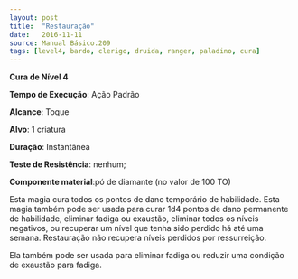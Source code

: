 ```yaml
---
layout: post
title:  "Restauração"
date:   2016-11-11
source: Manual Básico.209
tags: [level4, bardo, clerigo, druida, ranger, paladino, cura]
---
```


**Cura de Nível 4**

**Tempo de Execução**: Ação Padrão

**Alcance**: Toque

**Alvo**: 1 criatura

**Duração**: Instantânea

**Teste de Resistência**: nenhum;

**Componente material**:pó de diamante (no valor de 100 TO)

Esta magia  cura todos os pontos de dano temporário de habilidade. Esta magia também pode ser usada para curar 1d4 pontos de dano permanente de habilidade, eliminar fadiga ou exaustão, eliminar todos os níveis negativos, ou recuperar um nível que tenha sido perdido há até uma semana. 
Restauração não recupera níveis perdidos por ressurreição.

Ela também pode ser usada para eliminar fadiga ou reduzir uma condição de exaustão para fadiga.